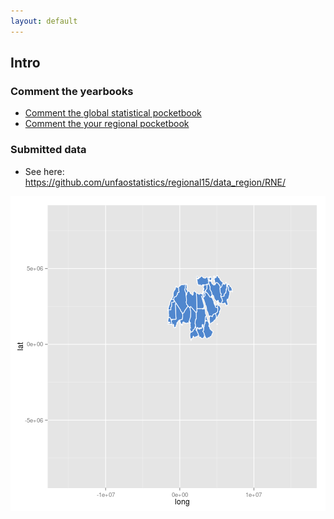 ```yaml
---
layout: default
---
```


## Intro

### Comment the yearbooks

- [Comment the global statistical pocketbook](comment.html)
- [Comment the your regional pocketbook](comment_regional.html)

### Submitted data

- See here: <https://github.com/unfaostatistics/regional15/data_region/RNE/>


![plot of chunk reg_plot1](figure/reg_plot1-1.png) 
